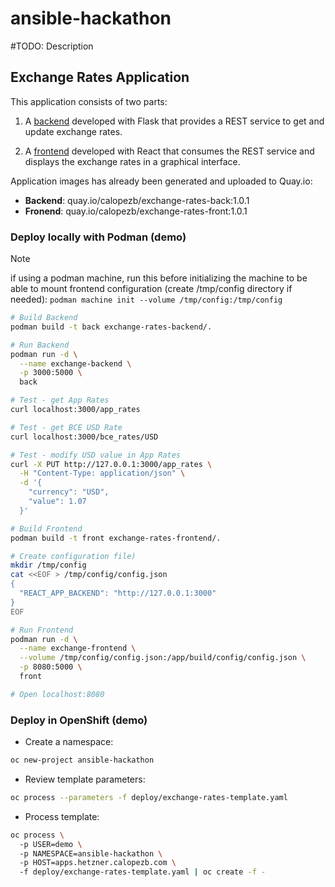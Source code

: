 # ansible-hackathon

#TODO: Description

## Exchange Rates Application

This application consists of two parts:

1. A [backend](exchange-rates-backend/README.md) developed with Flask that provides a REST service to get and update exchange rates.

2. A [frontend](exchange-rates-frontend/README.md) developed with React that consumes the REST service and displays the exchange rates in a graphical interface.

Application images has already been generated and uploaded to Quay.io:

- **Backend**: quay.io/calopezb/exchange-rates-back:1.0.1
- **Fronend**: quay.io/calopezb/exchange-rates-front:1.0.1

### Deploy locally with Podman (demo)

> [!NOTE]  
> if using a podman machine, run this before initializing the machine to be able to mount frontend configuration (create /tmp/config directory if needed): `podman machine init --volume /tmp/config:/tmp/config`

```sh
# Build Backend
podman build -t back exchange-rates-backend/.

# Run Backend
podman run -d \
  --name exchange-backend \
  -p 3000:5000 \
  back

# Test - get App Rates
curl localhost:3000/app_rates

# Test - get BCE USD Rate
curl localhost:3000/bce_rates/USD

# Test - modify USD value in App Rates
curl -X PUT http://127.0.0.1:3000/app_rates \
  -H "Content-Type: application/json" \
  -d '{
    "currency": "USD",
    "value": 1.07
  }'

# Build Frontend
podman build -t front exchange-rates-frontend/.

# Create configuration file)
mkdir /tmp/config
cat <<EOF > /tmp/config/config.json
{
  "REACT_APP_BACKEND": "http://127.0.0.1:3000"
}
EOF

# Run Frontend
podman run -d \
  --name exchange-frontend \
  --volume /tmp/config/config.json:/app/build/config/config.json \
  -p 8080:5000 \
  front

# Open localhost:8080
```

### Deploy in OpenShift (demo)

- Create a namespace:
```sh
oc new-project ansible-hackathon
```

- Review template parameters:
```sh
oc process --parameters -f deploy/exchange-rates-template.yaml
```

- Process template:
```sh
oc process \ 
  -p USER=demo \ 
  -p NAMESPACE=ansible-hackathon \ 
  -p HOST=apps.hetzner.calopezb.com \ 
  -f deploy/exchange-rates-template.yaml | oc create -f -
```




